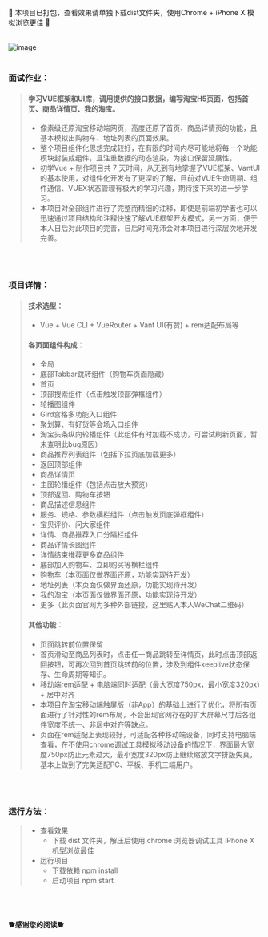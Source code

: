 🍉 本项目已打包，查看效果请单独下载dist文件夹，使用Chrome + iPhone X 模拟浏览更佳 🍉
 <br>
 <br>
 
 ![image](http://m.qpic.cn/psc?/V11E9jQr163cUb/UVjGSBgujG6XwMFsQlvXRYXplMsRO1TlpXlPZtf5cMWqGpYXp4iD9qrsV674uduxBnf.TS0OC31XlnPWAo14qQ!!/b&bo=ygWAAlsHLQMDCRM!&rf=viewer_4)
 <br>
 <br>

### 面试作业：

>#### 学习VUE框架和UI库，调用提供的接口数据，编写淘宝H5页面，包括首页、商品详情页、我的淘宝。
>
>- 像素级还原淘宝移动端网页，高度还原了首页、商品详情页的功能，且基本模拟出购物车、地址列表的页面效果。
>- 整个项目组件化思想完成较好，在有限的时间内尽可能地将每一个功能模块封装成组件，且注重数据的动态渲染，为接口保留延展性。
>- 初学Vue + 制作项目共 7 天时间，从无到有地掌握了VUE框架、VantUI的基本使用，对组件化开发有了更深的了解，目前对VUE生命周期、组件通信、VUEX状态管理有极大的学习兴趣，期待接下来的进一步学习。
>- 本项目对全部组件进行了完整而精细的注释，即使是前端初学者也可以迅速通过项目结构和注释快速了解VUE框架开发模式，另一方面，便于本人日后对此项目的完善，日后时间充沛会对本项目进行深层次地开发完善。

 <br>
 <br>
 
### 项目详情：

>#### 技术选型：
>
>- Vue +  Vue CLI + VueRouter + Vant UI(有赞) + rem适配布局等
>
>#### 各页面组件构成：
>
>- 全局
>  - 底部Tabbar跳转组件（购物车页面隐藏）
>- 首页
>  - 顶部搜索组件（点击触发顶部弹框组件）
>  - 轮播图组件
>  - Gird宫格多功能入口组件
>  - 聚划算、有好货等会场入口组件
>  - 淘宝头条纵向轮播组件（此组件有时加载不成功，可尝试刷新页面，暂未查明此bug原因）
>  - 商品推荐列表组件（包括下拉页底加载更多）
>  - 返回顶部组件
>- 商品详情页
>  - 主图轮播组件（包括点击放大预览）
>  - 顶部返回、购物车按钮
>  - 商品描述信息组件
>  - 服务、规格、参数横栏组件（点击触发页底弹框组件）
>  - 宝贝评价、问大家组件
>  - 详情、商品推荐入口分隔栏组件
>  - 商品详情长图组件
>  - 详情结束推荐更多商品组件
>  - 底部加入购物车、立即购买等横栏组件
>- 购物车（本页面仅做界面还原，功能实现待开发）
>- 地址列表（本页面仅做界面还原，功能实现待开发）
>- 我的淘宝（本页面仅做界面还原，功能实现待开发）
>- 更多（此页面官网为多种外部链接，这里贴入本人WeChat二维码）
>
>#### 其他功能：
>
>- 页面跳转前位置保留
>  - 首页滑动至商品列表时，点击任一商品跳转至详情页，此时点击顶部返回按钮，可再次回到首页跳转前的位置，涉及到组件keeplive状态保存、生命周期等知识。
>- 移动端rem适配 + 电脑端同时适配（最大宽度750px，最小宽度320px）+ 居中对齐
>  - 本项目在淘宝移动端触屏版（非App）的基础上进行了优化，将所有页面进行了针对性的rem布局，不会出现官网存在的扩大屏幕尺寸后各组件宽度不统一、非居中对齐等缺点。
>  - 页面在rem适配上表现较好，可适配各种移动端设备，同时支持电脑端查看，在不使用chrome调试工具模拟移动设备的情况下，界面最大宽度750px防止元素过大，最小宽度320px防止继续缩放文字排版失真，基本上做到了完美适配PC、平板、手机三端用户。
 <br>
 <br>

### 运行方法：

> - 查看效果
>   - 下载 dist 文件夹，解压后使用 chrome 浏览器调试工具 iPhone X 机型浏览最佳
> - 运行项目
>   - 下载依赖  npm install 
>   - 启动项目  npm start
 <br>
 <br>

#### **🐕感谢您的阅读🐕**
